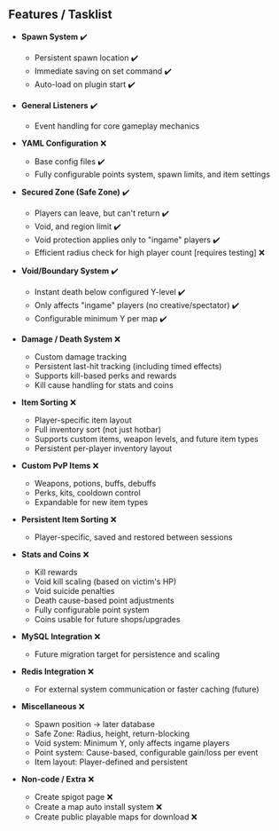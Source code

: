 ## Features / Tasklist

- **Spawn System** ✔️ 
  - Persistent spawn location ✔️
  - Immediate saving on set command ✔️
  - Auto-load on plugin start ✔️

- **General Listeners** ✔️  
  - Event handling for core gameplay mechanics  

- **YAML Configuration** ❌  
  - Base config files ✔️
  - Fully configurable points system, spawn limits, and item settings  

- **Secured Zone (Safe Zone)** ✔️  
  - Players can leave, but can't return ✔️  
  - Void, and region limit ✔️  
  - Void protection applies only to "ingame" players ✔️  
  - Efficient radius check for high player count [requires testing] ❌

- **Void/Boundary System** ✔️  
  - Instant death below configured Y-level ✔️  
  - Only affects "ingame" players (no creative/spectator) ✔️  
  - Configurable minimum Y per map ✔️

- **Damage / Death System** ❌  
  - Custom damage tracking  
  - Persistent last-hit tracking (including timed effects)  
  - Supports kill-based perks and rewards  
  - Kill cause handling for stats and coins  

- **Item Sorting** ❌  
  - Player-specific item layout  
  - Full inventory sort (not just hotbar)  
  - Supports custom items, weapon levels, and future item types  
  - Persistent per-player inventory layout  

- **Custom PvP Items** ❌  
  - Weapons, potions, buffs, debuffs  
  - Perks, kits, cooldown control  
  - Expandable for new item types  

- **Persistent Item Sorting** ❌  
  - Player-specific, saved and restored between sessions  

- **Stats and Coins** ❌  
  - Kill rewards  
  - Void kill scaling (based on victim's HP)  
  - Void suicide penalties  
  - Death cause-based point adjustments  
  - Fully configurable point system  
  - Coins usable for future shops/upgrades  

- **MySQL Integration** ❌  
  - Future migration target for persistence and scaling  

- **Redis Integration** ❌  
  - For external system communication or faster caching (future)

- **Miscellaneous** ❌
  - Spawn position → later database  
  - Safe Zone: Radius, height, return-blocking  
  - Void system: Minimum Y, only affects ingame players  
  - Point system: Cause-based, configurable gain/loss per event  
  - Item layout: Player-defined and persistent  

- **Non-code / Extra** ❌
  - Create spigot page ❌
  - Create a map auto install system ❌
  - Create public playable maps for download ❌
